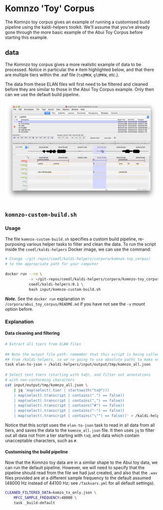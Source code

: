 # Komnzo 'Toy' Corpus

The Komnzo toy corpus gives an example of running a customised build pipeline using the kaldi-helpers toolkit. We'll assume that you've already gone through the more basic example of the Abui Toy Corpus before starting this example.

## data

The Komnzo toy corpus gives a more realistic example of data to be processed. Notice in particular the `#` item highlighted below, and that there are multiple tiers within the .eaf file (`tx@MKW`, `gl@MKW`, etc.).

The data from these ELAN files will first need to be filtered and cleaned before they are similar to those in the Abui Toy Corpus example. Only then can we use the default build pipeline.

![](../../screenshots/komnzo-toy-corpus-eaf.png)

## `komnzo-custom-build.sh`

### Usage

The file `komnzo-custom-build.sh` specifies a custom build pipeline, re-purposing various helper tasks to filter and clean the data. To run the script inside the `coedl/kaldi-helpers` Docker image, we can use the command:

```bash
# Change ~/git-repos/coedl/kaldi-helpers/corpora/komnzo-toy_corpus/
# to the appropriate path for your computer

docker run --rm \
           -v ~/git-repos/coedl/kaldi-helpers/corpora/komnzo-toy_corpus/:/kaldi-helpers/input \
           coedl/kaldi-helpers:0.1 \
           bash input/komnzo-custom-build.sh
```

***Note.*** See the `docker run` explanation in `/corpora/abui_toy_corpus/README.md` if you have not see the `-v` mount option before.

### Explanation

#### Data cleaning and filtering

```bash
# Extract all tiers from ELAN files

## Note the output file path: remember that this script is being called
## from /kaldi-helpers, so we're going to use absolute paths to make everything clear
task elan-to-json > /kaldi-helpers/input/output/tmp/komnzo_all.json

# Select text tiers (starting with tx@), and filter out annotations
# with non-conforming characters
cat input/output/tmp/komnzo_all.json \
	| jq 'map(select(.tier | startswith("tx@")))
	| map(select(.transcript | contains(".") == false))
	| map(select(.transcript | contains(",") == false))
	| map(select(.transcript | contains("#") == false))
	| map(select(.transcript | contains("-") == false))
	| map(select(.transcript | contains("\"") == false))' > /kaldi-helpers/input/output/tmp/komzo_tx_only.json

```

Notice that this script uses the `elan-to-json` task to read in all data from all tiers, and saves the data to the `komnzo_all.json` file. It then uses `jq` to filter out all data not from a tier starting with `tx@`, and data which contain unacceptable characters, such as `#`.

#### Customising the build pipeline

Now that the Komnzo toy data are in a similar shape to the Abui toy data, we can run the default pipeline. However, we will need to specify that the pipeline should read from the file we had just created, and also that the `.wav` files provided are at a different sample frequency to the default assumed (48000 Hz instead of 44100 Hz; see `/Taskvars.yml` for all default settings).

```bash
CLEANED_FILTERED_DATA=komzo_tx_only.json \
	MFCC_SAMPLE_FREQUENCY=48000 \
	task _build-default
```
